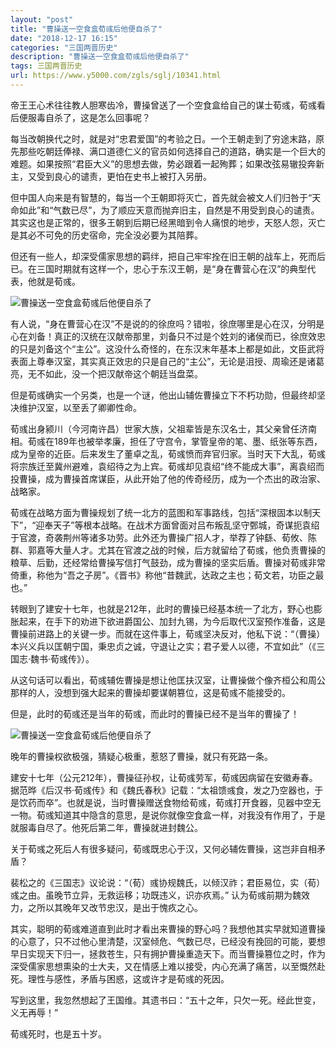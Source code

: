 ```yaml
---
layout: "post"
title: "曹操送一空食盒荀彧后他便自杀了"
date: "2018-12-17 16:15"
categories: "三国两晋历史"
description: "曹操送一空食盒荀彧后他便自杀了"
tags: 三国两晋历史
url: https://www.y5000.com/zgls/sglj/10341.html
---
```






帝王王心术往往教人胆寒齿冷，曹操曾送了一个空食盒给自己的谋士荀彧，荀彧看后便服毒自杀了，这是怎么回事呢？

每当改朝换代之时，就是对“忠君爱国”的考验之日。一个王朝走到了穷途末路，原先那些吃朝廷俸禄、满口道德仁义的官员如何选择自己的道路，确实是一个巨大的难题。如果按照“君臣大义”的思想去做，势必跟着一起殉葬；如果改弦易辙投奔新主，又受到良心的谴责，更怕在史书上被打入另册。

但中国人向来是有智慧的，每当一个王朝即将灭亡，首先就会被文人们归咎于“天命如此”和“气数已尽”，为了顺应天意而抛弃旧主，自然是不用受到良心的谴责。其实这也是正常的，很多王朝到后期已经黑暗到令人痛恨的地步，天怒人怨，灭亡是其必不可免的历史宿命，完全没必要为其陪葬。

但还有一些人，却深受儒家思想的羁绊，把自己牢牢拴在旧王朝的战车上，死而后已。在三国时期就有这样一个，忠心于东汉王朝，是“身在曹营心在汉”的典型代表，他就是荀彧。

![曹操送一空食盒荀彧后他便自杀了](/uploads/allimg/170112/6-1F112141631962.JPG)

有人说，“身在曹营心在汉”不是说的的徐庶吗？错啦，徐庶哪里是心在汉，分明是心在刘备！真正的汉统在汉献帝那里，刘备只不过是个姓刘的诸侯而已，徐庶效忠的只是刘备这个“主公”。这没什么奇怪的，在东汉末年基本上都是如此，文臣武将表面上尊奉汉室，其实真正效忠的只是自己的“主公”，无论是沮授、周瑜还是诸葛亮，无不如此，没一个把汉献帝这个朝廷当盘菜。

但是荀彧确实一个另类，也是一个谜，他出山辅佐曹操立下不朽功勋，但最终却坚决维护汉室，以至丢了卿卿性命。

荀彧出身颍川（今河南许昌）世家大族，父祖辈皆是东汉名士，其父亲曾任济南相。荀彧在189年也被举孝廉，担任了守宫令，掌管皇帝的笔、墨、纸张等东西，成为皇帝的近臣。后来发生了董卓之乱，荀彧愤而弃官归家。当时天下大乱，荀彧将宗族迁至冀州避难，袁绍待之为上宾。荀彧却见袁绍“终不能成大事”，离袁绍而投曹操，成为曹操首席谋臣，从此开始了他的传奇经历，成为一个杰出的政治家、战略家。

荀彧在战略方面为曹操规划了统一北方的蓝图和军事路线，包括“深根固本以制天下”，“迎奉天子”等根本战略。在战术方面曾面对吕布叛乱坚守鄄城，奇谋扼袁绍于官渡，奇袭荆州等诸多功劳。此外还为曹操广招人才，举荐了钟繇、荀攸、陈群、郭嘉等大量人才。尤其在官渡之战的时候，后方就留给了荀彧，他负责曹操的粮草、后勤，还经常给曹操写信打气鼓劲，成为曹操的坚实后盾。曹操对荀彧非常倚重，称他为“吾之子房”。《晋书》称他“昔魏武，达政之主也；荀文若，功臣之最也。”

转眼到了建安十七年，也就是212年，此时的曹操已经基本统一了北方，野心也膨胀起来，在手下的劝进下欲进爵国公、加封九锡，为今后取代汉室预作准备，这是曹操前进路上的关键一步。而就在这件事上，荀彧坚决反对，他私下说：“（曹操）本兴义兵以匡朝宁国，秉忠贞之诚，守退让之实；君子爱人以德，不宜如此”（《三国志·魏书·荀彧传》）。

从这句话可以看出，荀彧辅佐曹操是想让他匡扶汉室，让曹操做个像齐桓公和周公那样的人，没想到强大起来的曹操却要谋朝篡位，这是荀彧不能接受的。

但是，此时的荀彧还是当年的荀彧，而此时的曹操已经不是当年的曹操了！

![曹操送一空食盒荀彧后他便自杀了](/uploads/allimg/170112/6-1F112141P0W6.JPG)

晚年的曹操权欲极强，猜疑心极重，惹怒了曹操，就只有死路一条。

建安十七年（公元212年），曹操征孙权，让荀彧劳军，荀彧因病留在安徽寿春。据范晔《后汉书·荀彧传》和《魏氏春秋》记载：“太祖馈彧食，发之乃空器也，于是饮药而卒”。也就是说，当时曹操赠送食物给荀彧，荀彧打开食器，见器中空无一物。荀彧知道其中隐含的意思，是说你就像空食盒一样，对我没有作用了，于是就服毒自尽了。他死后第二年，曹操就进封魏公。

关于荀彧之死后人有很多疑问，荀彧既忠心于汉，又何必辅佐曹操，这岂非自相矛盾？

裴松之的《三国志》议论说：“（荀）彧协规魏氏，以倾汉祚；君臣易位，实（荀）彧之由。虽晚节立异，无救运移；功既违义，识亦疚焉。”
认为荀彧前期为魏效力，之所以其晚年又改节忠汉，是出于愧疚之心。

其实，聪明的荀彧难道直到此时才看出来曹操的野心吗？我想他其实早就知道曹操的心意了，只不过他心里清楚，汉室倾危、气数已尽，已经没有挽回的可能，要想早日实现天下归一，拯救苍生，只有拥护曹操重造天下。而当曹操篡位之时，作为深受儒家思想熏染的士大夫，又在情感上难以接受，内心充满了痛苦，以至慨然赴死。理性与感性，矛盾与困惑，这或许才是荀彧的死因。

写到这里，我忽然想起了王国维。其遗书曰：“五十之年，只欠一死。经此世变，义无再辱！”

荀彧死时，也是五十岁。
